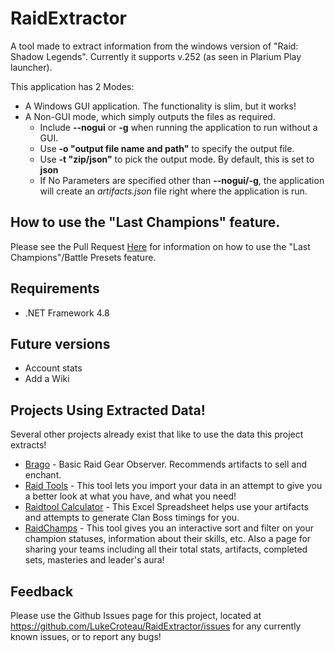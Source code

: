 # RaidExtractor
A tool made to extract information from the windows version of "Raid: Shadow Legends". Currently it supports v.252 (as seen in Plarium Play launcher).

This application has 2 Modes:
* A Windows GUI application. The functionality is slim, but it works!
* A Non-GUI mode, which simply outputs the files as required.
  * Include **--nogui** or **-g** when running the application to run without a GUI.
  * Use **-o "output file name and path"** to specify the output file.
  * Use **-t "zip/json"** to pick the output mode. By default, this is set to **json**
  * If No Parameters are specified other than **--nogui/-g**, the application will create an *artifacts.json* file right where the application is run.

## How to use the "Last Champions" feature.
Please see the Pull Request [Here](https://github.com/LukeCroteau/RaidExtractor/pull/59#issue-622569910) for information on how to use the "Last Champions"/Battle Presets feature.

## Requirements
* .NET Framework 4.8

## Future versions
* Account stats
* Add a Wiki

## Projects Using Extracted Data!
Several other projects already exist that like to use the data this project extracts!

* [Brago](https://laughing-engelbart-62bcb5.netlify.app/) - Basic Raid Gear Observer. Recommends artifacts to sell and enchant.
* [Raid Tools](https://raidtools.club/) - This tool lets you import your data in an attempt to give you a better look at what you have, and what you need!
* [Raidtool Calculator](https://github.com/Jekoh497/RaidShadowLegend) - This Excel Spreadsheet helps use your artifacts and attempts to generate Clan Boss timings for you.
* [RaidChamps](https://raidchamps.com/) - This tool gives you an interactive sort and filter on your champion statuses, information about their skills, etc. Also a page for sharing your teams including all their total stats, artifacts, completed sets, masteries and leader's aura!

## Feedback
Please use the Github Issues page for this project, located at https://github.com/LukeCroteau/RaidExtractor/issues for any currently known issues, or to report any bugs!
